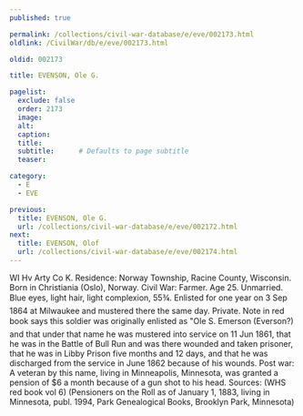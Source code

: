 ```yaml
---
published: true

permalink: /collections/civil-war-database/e/eve/002173.html
oldlink: /CivilWar/db/e/eve/002173.html

oldid: 002173

title: EVENSON, Ole G.

pagelist:
  exclude: false
  order: 2173
  image: 
  alt:
  caption:
  title:
  subtitle:      # Defaults to page subtitle
  teaser:

category: 
  - E 
  - EVE

previous:
  title: EVENSON, Ole G.
  url: /collections/civil-war-database/e/eve/002172.html  
next:
  title: EVENSON, Olof
  url: /collections/civil-war-database/e/eve/002174.html   
---
```

WI Hv Arty Co K. Residence: Norway Township, Racine County, Wisconsin. Born in Christiania (Oslo), Norway. Civil War: Farmer. Age 25. Unmarried. Blue eyes, light hair, light complexion, 5&#146;5&frac34;&#148;. Enlisted for one year on 3 Sep 1864 at Milwaukee and mustered there the same day. Private. Note in red book says this soldier was originally enlisted as &quot;Ole S. Emerson (Everson?)&#148; and that under that name he was mustered into service on 11 Jun 1861, that he was in the Battle of Bull Run and was there wounded and taken prisoner, that he was in Libby Prison five months and 12 days, and that he was discharged from the service in June 1862 because of his wounds. Post war: A veteran by this name, living in Minneapolis, Minnesota, was granted a pension of $6 a month because of a gun shot to his head. Sources: (WHS red book vol 6) (Pensioners on the Roll as of January 1, 1883, living in Minnesota, publ. 1994, Park Genealogical Books, Brooklyn Park, Minnesota)